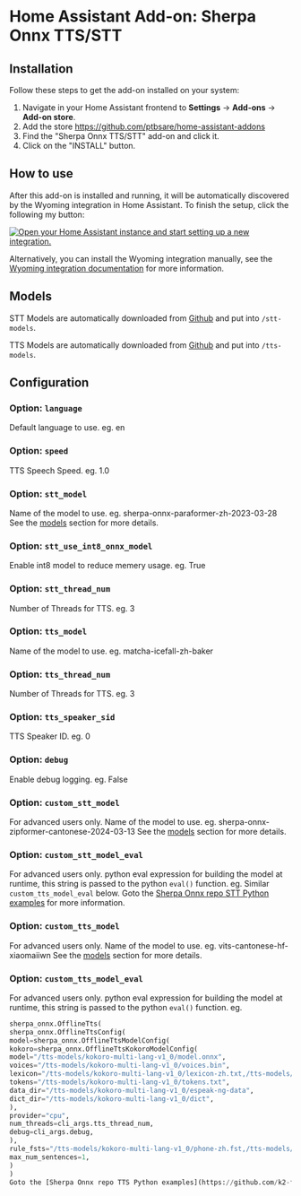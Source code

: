 # Home Assistant Add-on: Sherpa Onnx TTS/STT

## Installation

Follow these steps to get the add-on installed on your system:

1. Navigate in your Home Assistant frontend to **Settings** -> **Add-ons** -> **Add-on store**.
2. Add the store https://github.com/ptbsare/home-assistant-addons
2. Find the "Sherpa Onnx TTS/STT" add-on and click it.
3. Click on the "INSTALL" button.

## How to use

After this add-on is installed and running, it will be automatically discovered
by the Wyoming integration in Home Assistant. To finish the setup,
click the following my button:

[![Open your Home Assistant instance and start setting up a new integration.](https://my.home-assistant.io/badges/config_flow_start.svg)](https://my.home-assistant.io/redirect/config_flow_start/?domain=wyoming)

Alternatively, you can install the Wyoming integration manually, see the
[Wyoming integration documentation](https://www.home-assistant.io/integrations/wyoming/)
for more information.

## Models

STT Models are automatically downloaded from [Github](https://github.com/k2-fsa/sherpa-onnx/releases/tag/asr-models) and put into `/stt-models`.

TTS Models are automatically downloaded from [Github](https://github.com/k2-fsa/sherpa-onnx/releases/tag/tts-models) and put into `/tts-models`.

## Configuration

### Option: `language`

Default language to use. eg. en

### Option: `speed`

TTS Speech Speed. eg. 1.0

### Option: `stt_model`

Name of the model to use. eg. sherpa-onnx-paraformer-zh-2023-03-28
See the [models](#models) section for more details.

### Option: `stt_use_int8_onnx_model`

Enable int8 model to reduce memery usage. eg. True

### Option: `stt_thread_num`

Number of Threads for TTS. eg. 3
    
### Option: `tts_model`

Name of the model to use. eg. matcha-icefall-zh-baker

### Option: `tts_thread_num`

Number of Threads for TTS. eg. 3

### Option: `tts_speaker_sid`

TTS Speaker ID. eg. 0

### Option: `debug`

Enable debug logging. eg. False

### Option: `custom_stt_model`
For advanced users only.
Name of the model to use. eg. sherpa-onnx-zipformer-cantonese-2024-03-13
See the [models](#models) section for more details.

### Option: `custom_stt_model_eval`
For advanced users only.
python eval expression for building the model at runtime, this string is passed to the python `eval()` function. eg.
Similar `custom_tts_model_eval` below.
Goto the [Sherpa Onnx repo STT Python examples](https://github.com/k2-fsa/sherpa-onnx/blob/master/python-api-examples/offline-decode-files.py) for more information.

### Option: `custom_tts_model`
For advanced users only.
Name of the model to use. eg. vits-cantonese-hf-xiaomaiiwn
See the [models](#models) section for more details.

### Option: `custom_tts_model_eval`
For advanced users only.
python eval expression for building the model at runtime, this string is passed to the python `eval()` function. eg. 
```python
sherpa_onnx.OfflineTts(
sherpa_onnx.OfflineTtsConfig(
model=sherpa_onnx.OfflineTtsModelConfig(
kokoro=sherpa_onnx.OfflineTtsKokoroModelConfig(
model="/tts-models/kokoro-multi-lang-v1_0/model.onnx",
voices="/tts-models/kokoro-multi-lang-v1_0/voices.bin",
lexicon="/tts-models/kokoro-multi-lang-v1_0/lexicon-zh.txt,/tts-models//lexicon-us-en.txt",
tokens="/tts-models/kokoro-multi-lang-v1_0/tokens.txt",
data_dir="/tts-models/kokoro-multi-lang-v1_0/espeak-ng-data",
dict_dir="/tts-models/kokoro-multi-lang-v1_0/dict",
),
provider="cpu",
num_threads=cli_args.tts_thread_num,
debug=cli_args.debug,
),
rule_fsts="/tts-models/kokoro-multi-lang-v1_0/phone-zh.fst,/tts-models/kokoro-multi-lang-v1_0/date-zh.fst,/tts-models/kokoro-multi-lang-v1_0/number-zh.fst",                 
max_num_sentences=1,
)
)
Goto the [Sherpa Onnx repo TTS Python examples](https://github.com/k2-fsa/sherpa-onnx/blob/master/python-api-examples/offline-tts.py) for more information.

